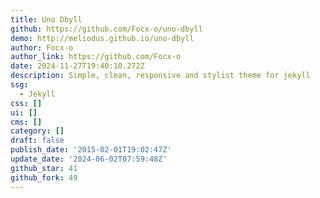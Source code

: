 ```yaml
---
title: Uno Dbyll
github: https://github.com/Focx-o/uno-dbyll
demo: http://meliodus.github.io/uno-dbyll
author: Focx-o
author_link: https://github.com/Focx-o
date: 2024-11-27T19:40:10.272Z
description: Simple, clean, responsive and stylist theme for jekyll
ssg:
  - Jekyll
css: []
ui: []
cms: []
category: []
draft: false
publish_date: '2015-02-01T19:02:47Z'
update_date: '2024-06-02T07:59:48Z'
github_star: 41
github_fork: 49
---
```

